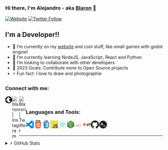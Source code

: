 ### Hi there, I'm Alejandro - aka [Blaron][website] 👋 

[![Website](https://img.shields.io/website?label=blaron.com&style=for-the-badge&url=https%3A%2F%2Fblaron.com)](https://blaron.com)
[![Twitter Follow](https://img.shields.io/twitter/follow/alblacal?color=1DA1F2&logo=twitter&style=for-the-badge)](https://twitter.com/intent/follow?original_referer=https%3A%2F%2Fgithub.com%2Fblaron&screen_name=alblacal)

## I'm a Developer!!

- 🔭 I’m currently on my [website][website] and cool stuff, like small games with godot engine!
- 🌱 I’m currently learning NodeJS, JavaScript, React and Python 
- 👯 I’m looking to collaborate with other developers
- 🥅 2023 Goals: Contribute more to Open Source projects
- ⚡ Fun fact: I love to draw and photographie

### Connect with me:

[<img align="left" alt="blaron.com" width="22px" src="https://raw.githubusercontent.com/iconic/open-iconic/master/svg/globe.svg" />][website]
[<img align="left" alt="blaron | Instagram" width="22px" src="https://cdn.jsdelivr.net/npm/simple-icons@v3/icons/instagram.svg" />][instagram]
[<img align="left" alt="Blaron | Twitter" width="22px" src="https://cdn.jsdelivr.net/npm/simple-icons@v3/icons/twitter.svg" />][twitter]


<br />

### Languages and Tools:

<img align="left" alt="Visual Studio Code" width="26px" src="https://raw.githubusercontent.com/github/explore/80688e429a7d4ef2fca1e82350fe8e3517d3494d/topics/visual-studio-code/visual-studio-code.png" />
<img align="left" alt="HTML5" width="26px" src="https://raw.githubusercontent.com/github/explore/80688e429a7d4ef2fca1e82350fe8e3517d3494d/topics/html/html.png" />
<img align="left" alt="CSS3" width="26px" src="https://raw.githubusercontent.com/github/explore/80688e429a7d4ef2fca1e82350fe8e3517d3494d/topics/css/css.png" />
<img align="left" alt="JavaScript" width="26px" src="https://raw.githubusercontent.com/github/explore/80688e429a7d4ef2fca1e82350fe8e3517d3494d/topics/javascript/javascript.png" />
<img align="left" alt="React" width="26px" src="https://raw.githubusercontent.com/github/explore/80688e429a7d4ef2fca1e82350fe8e3517d3494d/topics/react/react.png" />
<img align="left" alt="Node.js" width="26px" src="https://raw.githubusercontent.com/github/explore/80688e429a7d4ef2fca1e82350fe8e3517d3494d/topics/nodejs/nodejs.png" />
<img align="left" alt="MySQL" width="26px" src="https://raw.githubusercontent.com/github/explore/80688e429a7d4ef2fca1e82350fe8e3517d3494d/topics/mysql/mysql.png" />
<img align="left" alt="Git" width="26px" src="https://raw.githubusercontent.com/github/explore/80688e429a7d4ef2fca1e82350fe8e3517d3494d/topics/git/git.png" />
<img align="left" alt="GitHub" width="26px" src="https://raw.githubusercontent.com/github/explore/78df643247d429f6cc873026c0622819ad797942/topics/github/github.png" />
<img align="left" alt="Terminal" width="26px" src="https://raw.githubusercontent.com/github/explore/80688e429a7d4ef2fca1e82350fe8e3517d3494d/topics/terminal/terminal.png" />

<br />
<br />

---



<details>
  <summary>⚡ GitHub Stats</summary>

  [![Top Langs](https://github-readme-stats.vercel.app/api/top-langs/?username=blaron&layout=compact)](https://github.com/blaron/github-readme-stats)

![Blaron GitHub stats](https://github-readme-stats.vercel.app/api?username=blaron&show_icons=true&theme=radical)


</details>

[website]: https://blaron.com
[instagram]: https://instagram.com/whitgraph
[twitter]: https://twitter.com/alblacal
